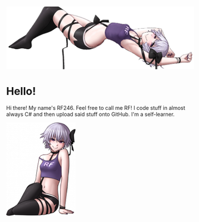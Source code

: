 ![](https://raw.githubusercontent.com/RF246/RF246.github.io/main/banner.png)

# Hello!

Hi there! My name's RF246. Feel free to call me RF!
I code stuff in almost always C# and then upload said stuff onto GitHub. I'm a self-learner.

![](https://raw.githubusercontent.com/RF246/RF246.github.io/main/sit.png)
